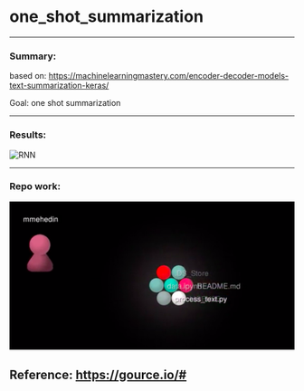 # one_shot_summarization

-----

### Summary:

based on: https://machinelearningmastery.com/encoder-decoder-models-text-summarization-keras/


Goal: one shot summarization

-------------


### Results:

![RNN](https://raw.githubusercontent.com/mmehedin/summarization/master/temp/rnn.png)

------

### Repo work:

[![Gihub work viz](https://raw.githubusercontent.com/mmehedin/one_shot_summarization/master/temp/output.png)](https://youtu.be/FkW8_dybynM)

Reference: https://gource.io/#
-----
